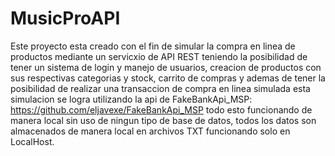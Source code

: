 # MusicProAPI

Este proyecto esta creado con el fin de simular la compra en linea de productos mediante un servicxio de API REST teniendo la posibilidad de tener un sistema de login y manejo de usuarios, creacion de productos con sus respectivas categorias y stock, carrito de compras y ademas de tener la posibilidad de realizar una transaccion de compra en linea simulada esta simulacion se logra utilizando la api de FakeBankApi_MSP: https://github.com/eljavexe/FakeBankApi_MSP todo esto funcionando de manera local sin uso de ningun tipo de base de datos, todos los datos son almacenados de manera local en archivos TXT funcionando solo en LocalHost.

